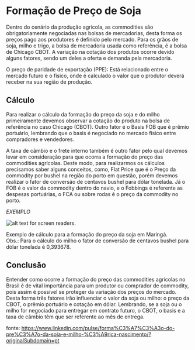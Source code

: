 # Formação de Preço de Soja

Dentro do cenário da produção agrícola, as commodities são obrigatoriamente negociadas nas bolsas de mercadorias, desta forma os preços pago aos produtores é definido pelo mercado. Para os grãos de soja, milho e trigo, a bolsa de mercadoria usada como referência, é a bolsa de Chicago CBOT. A variação na cotação dos produtos ocorre devido alguns fatores, sendo um deles a oferta e demanda pela mercadoria.  

O preço de paridade de exportação (PPE): Está relacionado entre o mercado futuro e o físico, onde é calculado o valor que o produtor deverá receber na sua região de produção.  

## Cálculo  

Para realizar o cálculo da formação do preço da soja e do milho primeiramente devemos observar a cotação do produto na bolsa de referência no caso Chicago (CBOT). Outro fator é o Basis FOB que é prêmio portuário, lembrando que o basis é negociado no mercado físico entre compradores e vendedores.  

A taxa de câmbio e o frete interno também é outro fator pelo qual devemos levar em consideração para que ocorra a formação do preço das commodities agrícolas.
Deste modo, para realizarmos os cálculos precisamos saber alguns conceitos, como, Flat Price que é o Preço da commodity por bushel na região do porto em questão, porém devemos realizar o fator de conversão de centavos bushel para dólar tonelada. Já o FOB é o valor da commodity dentro do navio, e o Fobbings é referente as despesas portuárias, o FCA ou sobre rodas é o preço da commodity no porto.  

*EXEMPLO*  

![alt text for screen readers](https://media-exp1.licdn.com/dms/image/C4D12AQHj0rVrcZP8Fw/article-inline_image-shrink_1500_2232/0/1619557750592?e=1672272000&v=beta&t=1uvpIsyZYhHuGjrg7AOwO74jVj2p_mjmCcrtscy2Lmc "Text to show on mouseover").

Exemplo de cálculo para a formação do preço da soja em Maringá.  
Obs.: Para o cálculo do milho o fator de conversão de centavos bushel para dólar tonelada é 0,393678.  
## Conclusão
Entender como ocorre a formação do preço das commodities agrícolas no Brasil é de vital importância para um produtor ou comprador de commodity, pois assim é possível se proteger da variação dos preços do mercado. Desta forma três fatores irão influenciar o valor da soja ou milho: o preço da CBOT, o prêmio portuário e cotação em dólar.
Lembrando, se a soja ou o milho for negociado para entregar em contrato futuro, o CBOT, o basis e a taxa de câmbio têm que ser referente ao mês de entrega.


fonte: https://www.linkedin.com/pulse/forma%C3%A7%C3%A3o-do-pre%C3%A7o-da-soja-e-milho-%C3%A9rica-nascimento/?originalSubdomain=pt  
